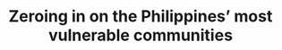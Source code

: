 ---
layout: page
title: Zeroing in on the Philippines’ most vulnerable communities
description: Mapping vulnerable communities using deep learning, daytime satellite images, and nighttime lights.
img: assets/img/project_preview/project-03.jpg
redirect: https://stories.thinkingmachin.es/using-transfer-learning-and-satellite-imagery-to-map-poverty-in-the-philippines/
importance: 5
category: machine-learning
---